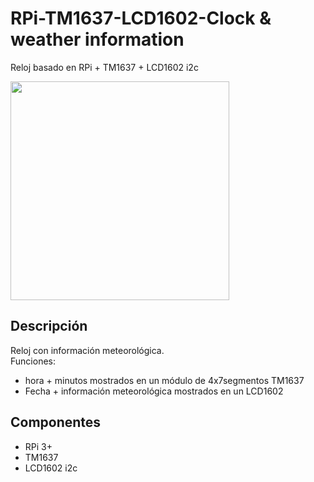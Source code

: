 # RPi-TM1637-LCD1602-Clock & weather information
Reloj basado en RPi + TM1637 + LCD1602 i2c  
  
<img src="https://user-images.githubusercontent.com/53425312/62407813-fa581100-b5be-11e9-94c8-d77e3e2bd80b.jpg" width="350"/>

## Descripción  
Reloj con información meteorológica.  
Funciones:
 * hora + minutos mostrados en un módulo de 4x7segmentos TM1637
 * Fecha + información meteorológica mostrados en un LCD1602
 
 ## Componentes
  * RPi 3+
  * TM1637
  * LCD1602 i2c
  
